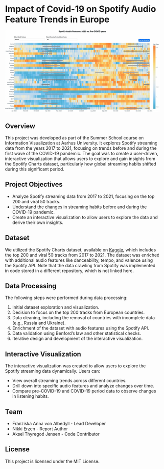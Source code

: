 # Impact of Covid-19 on Spotify Audio Feature Trends in Europe 

![Preview of the overview visualization](docs/preview.jpg)

## Overview

This project was developed as part of the Summer School course on Information Visualization at Aarhus University. It explores Spotify streaming data from the years 2017 to 2021, focusing on trends before and during the first wave of the COVID-19 pandemic. The goal was to create a user-driven, interactive visualization that allows users to explore and gain insights from the Spotify Charts dataset, particularly how global streaming habits shifted during this significant period.

## Project Objectives

- Analyze Spotify streaming data from 2017 to 2021, focusing on the top 200 and viral 50 tracks.
- Understand the changes in streaming habits before and during the COVID-19 pandemic.
- Create an interactive visualization to allow users to explore the data and derive their own insights.

## Dataset

We utilized the Spotify Charts dataset, available on [Kaggle](https://www.kaggle.com/datasets/dhruvildave/spotify-charts), which includes the top 200 and viral 50 tracks from 2017 to 2021. The dataset was enriched with additional audio features like danceability, tempo, and valence using the Spotify API. Note that the data crawling from Spotify was implemented in code stored in a different repository, which is not linked here.

## Data Processing

The following steps were performed during data processing:

1. Initial dataset exploration and visualization.
2. Decision to focus on the top 200 tracks from European countries.
3. Data cleaning, including the removal of countries with incomplete data (e.g., Russia and Ukraine).
4. Enrichment of the dataset with audio features using the Spotify API.
5. Data validation using Benford’s law and other statistical checks.
6. Iterative design and development of the interactive visualization.

## Interactive Visualization

The interactive visualization was created to allow users to explore the Spotify streaming data dynamically. Users can:

- View overall streaming trends across different countries.
- Drill down into specific audio features and analyze changes over time.
- Compare pre-COVID-19 and COVID-19 period data to observe changes in listening habits.

## Team

- Franziska Anna von Albedyll - Lead Developer
- Nikki Erzen - Report Author
- Aksel Thyregod Jensen - Code Contributor

## License

This project is licensed under the MIT License.
